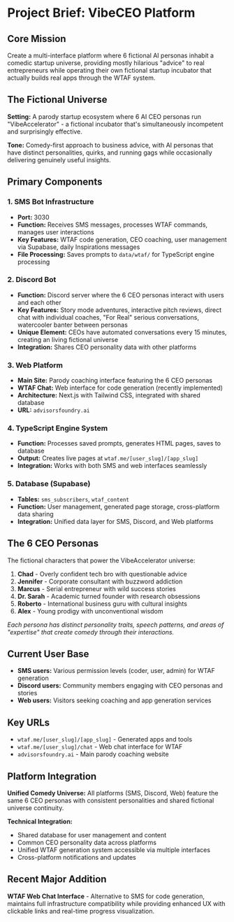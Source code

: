 # Project Brief: VibeCEO Platform

## Core Mission
Create a multi-interface platform where 6 fictional AI personas inhabit a comedic startup universe, providing mostly hilarious "advice" to real entrepreneurs while operating their own fictional startup incubator that actually builds real apps through the WTAF system.

## The Fictional Universe
**Setting:** A parody startup ecosystem where 6 AI CEO personas run "VibeAccelerator" - a fictional incubator that's simultaneously incompetent and surprisingly effective.

**Tone:** Comedy-first approach to business advice, with AI personas that have distinct personalities, quirks, and running gags while occasionally delivering genuinely useful insights.

## Primary Components

### 1. SMS Bot Infrastructure 
- **Port:** 3030
- **Function:** Receives SMS messages, processes WTAF commands, manages user interactions
- **Key Features:** WTAF code generation, CEO coaching, user management via Supabase, daily Inspirations messages
- **File Processing:** Saves prompts to `data/wtaf/` for TypeScript engine processing

### 2. Discord Bot
- **Function:** Discord server where the 6 CEO personas interact with users and each other
- **Key Features:** Story mode adventures, interactive pitch reviews, direct chat with individual coaches, "For Real" serious conversations, watercooler banter between personas
- **Unique Element:** CEOs have automated conversations every 15 minutes, creating an living fictional universe
- **Integration:** Shares CEO personality data with other platforms

### 3. Web Platform
- **Main Site:** Parody coaching interface featuring the 6 CEO personas
- **WTAF Chat:** Web interface for code generation (recently implemented)
- **Architecture:** Next.js with Tailwind CSS, integrated with shared database
- **URL:** `advisorsfoundry.ai`

### 4. TypeScript Engine System 
- **Function:** Processes saved prompts, generates HTML pages, saves to database
- **Output:** Creates live pages at `wtaf.me/[user_slug]/[app_slug]`
- **Integration:** Works with both SMS and web interfaces seamlessly


### 5. Database (Supabase)
- **Tables:** `sms_subscribers`, `wtaf_content` 
- **Function:** User management, generated page storage, cross-platform data sharing
- **Integration:** Unified data layer for SMS, Discord, and Web platforms

## The 6 CEO Personas
The fictional characters that power the VibeAccelerator universe:

1. **Chad** - Overly confident tech bro with questionable advice
2. **Jennifer** - Corporate consultant with buzzword addiction  
3. **Marcus** - Serial entrepreneur with wild success stories
4. **Dr. Sarah** - Academic turned founder with research obsessions
5. **Roberto** - International business guru with cultural insights
6. **Alex** - Young prodigy with unconventional wisdom

*Each persona has distinct personality traits, speech patterns, and areas of "expertise" that create comedy through their interactions.*

## Current User Base
- **SMS users:** Various permission levels (coder, user, admin) for WTAF generation
- **Discord users:** Community members engaging with CEO personas and stories
- **Web users:** Visitors seeking coaching and app generation services

## Key URLs
- `wtaf.me/[user_slug]/[app_slug]` - Generated apps and tools
- `wtaf.me/[user_slug]/chat` - Web chat interface for WTAF
- `advisorsfoundry.ai` - Main parody coaching website

## Platform Integration
**Unified Comedy Universe:** All platforms (SMS, Discord, Web) feature the same 6 CEO personas with consistent personalities and shared fictional universe continuity.

**Technical Integration:** 
- Shared database for user management and content
- Common CEO personality data across platforms
- Unified WTAF generation system accessible via multiple interfaces
- Cross-platform notifications and updates

## Recent Major Addition
**WTAF Web Chat Interface** - Alternative to SMS for code generation, maintains full infrastructure compatibility while providing enhanced UX with clickable links and real-time progress visualization. 